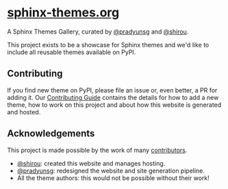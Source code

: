 # [sphinx-themes.org](https://sphinx-themes.org)

A Sphinx Themes Gallery, curated by [@pradyunsg] and [@shirou].

This project exists to be a showcase for Sphinx themes and we'd like to include all reusable themes available on PyPI.

## Contributing

If you find new theme on PyPI, please file an issue or, even better, a PR for adding it. Our [Contributing Guide] contains the details for how to add a new theme, how to work on this project and about how this website is generated and hosted.

## Acknowledgements

This project is made possible by the work of many [contributors].

- [@shirou]: created this website and manages hosting.
- [@pradyunsg]: redesigned the website and site generation pipeline.
- All the theme authors: this would not be possible without their work!

[contributing guide]: CONTRIBUTING.md
[sphinx]: https://sphinx-doc.org/
[contributors]: https://github.com/sphinx-themes/sphinx-themes.org/graphs/contributors
[@shirou]: https://github.com/shirou
[@pradyunsg]: https://github.com/pradyunsg
